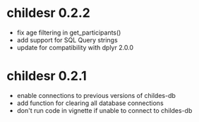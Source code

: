 # childesr 0.2.2
- fix age filtering in get_participants()
- add support for SQL Query strings
- update for compatibility with dplyr 2.0.0

# childesr 0.2.1
- enable connections to previous versions of childes-db
- add function for clearing all database connections
- don't run code in vignette if unable to connect to childes-db
